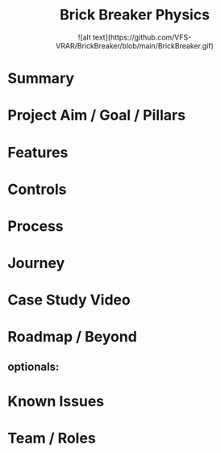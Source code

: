 <h1 align="center">Brick Breaker Physics</h1>

<p align="center">
![alt text](https://github.com/VFS-VRAR/BrickBreaker/blob/main/BrickBreaker.gif)
</p>

# Summary
# Project Aim / Goal / Pillars
# Features
# Controls
# Process
# Journey
# Case Study Video
# Roadmap / Beyond
## optionals:
# Known Issues
# Team / Roles
